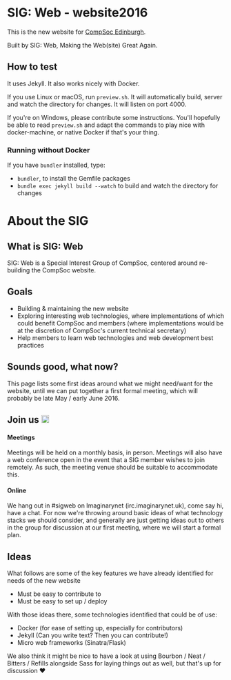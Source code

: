 # SIG: Web - website2016
This is the new website for [CompSoc Edinburgh](http://comp-soc.com).

Built by SIG: Web, Making the Web(site) Great Again.

## How to test
It uses Jekyll. It also works nicely with Docker.

If you use Linux or macOS, run `preview.sh`. It will automatically build, server and watch the directory for changes. It will listen on port 4000.

If you're on Windows, please contribute some instructions. You'll hopefully be able to read `preview.sh` and adapt the commands to play nice with docker-machine, or native Docker if that's your thing.

### Running without Docker
If you have `bundler` installed, type:

- `bundler`, to install the Gemfile packages
- `bundle exec jekyll build --watch` to build and watch the directory for changes

# About the SIG
## What is SIG: Web
SIG: Web is a Special Interest Group of CompSoc, centered around re-building the CompSoc website.

## Goals
* Building & maintaining the new website
* Exploring interesting web technologies, where implementations of which could benefit CompSoc and members (where implementations would be at the discretion of CompSoc's current technical secretary)
* Help members to learn web technologies and web development best practices

## Sounds good, what now?
This page lists some first ideas around what we might need/want for the website, until we can put together a first formal meeting, which will probably be late May / early June 2016.

## Join us <a href="https://www.irccloud.com/invite?channel=%23sigweb&amp;hostname=irc.imaginarynet.uk&amp;port=6697&amp;ssl=1" target="_blank"><img src="https://www.irccloud.com/invite-svg?channel=%23sigweb&amp;hostname=irc.imaginarynet.uk&amp;port=6697&amp;ssl=1"  height="18"></a>

#### Meetings
Meetings will be held on a monthly basis, in person. Meetings will also have a web conference open in the event that a SIG member wishes to join remotely. As such, the meeting venue should be suitable to accommodate this.
#### Online
We hang out in #sigweb on Imaginarynet (irc.imaginarynet.uk), come say hi, have a chat. For now we're throwing around basic ideas of what technology stacks we should consider, and generally are just getting ideas out to others in the group for discussion at our first meeting, where we will start a formal plan.

## Ideas
What follows are some of the key features we have already identified for needs of the new website
* Must be easy to contribute to
* Must be easy to set up / deploy

With those ideas there, some technologies identified that could be of use:
* Docker (for ease of setting up, especially for contributors)
* Jekyll (Can you write text? Then you can contribute!)
* Micro web frameworks (Sinatra/Flask)

We also think it might be nice to have a look at using Bourbon / Neat / Bitters / Refills alongside Sass for laying things out as well, but that's up for discussion :heart:
